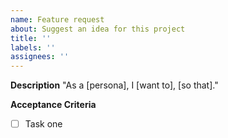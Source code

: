 ```yaml
---
name: Feature request
about: Suggest an idea for this project
title: ''
labels: ''
assignees: ''
---
```


**Description**
"As a [persona], I [want to], [so that]."

**Acceptance Criteria**

- [ ] Task one
